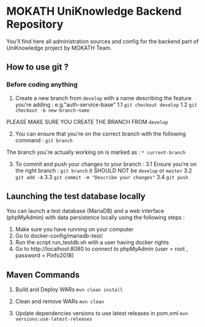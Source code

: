 # MOKATH UniKnowledge Backend Repository

You'll find here all administration sources and config for the backend part of UniKnowledge project by MOKATH Team.

## How to use git ?

### Before coding anything

1. Create a new branch from `develop` with a name describing the feature you're adding : e.g."auth-service-base"
    1.1 `git checkout develop`
    1.2 `git checkout -b new-branch-name`

PLEASE MAKE SURE YOU CREATE THE BRANCH FROM `develop`

2. You can ensure that you're on the correct branch with the following command :
`git branch`

The branch you're actually working on is marked as : `* current-branch`

3. To commit and push your changes to your branch :
    3.1 Ensure you're on the right branch : `git branch` it SHOULD NOT be `develop` or `master`
    3.2 `git add -A`
    3.3 `git commit -m "Describe your changes"`
    3.4 `git push`

## Launching the test database locally

You can launch a test database (MariaDB) and a web interface (phpMyAdmin) with data persistence locally using the following steps :

1. Make sure you have running on your computer
2. Go to docker-config/mariadb-test/
3. Run the script run_testdb.sh with a user having docker rights
4. Go to http://localhost:8080 to connect to phpMyAdmin (user = root , password = Pinfo2018)

## Maven Commands

1. Build and Deploy WARs
`mvn clean install`

2. Clean and remove WARs
`mvn clean`

3. Update dependencies versions to use latest releases in pom.xml
`mvn versions:use-latest-releases`
